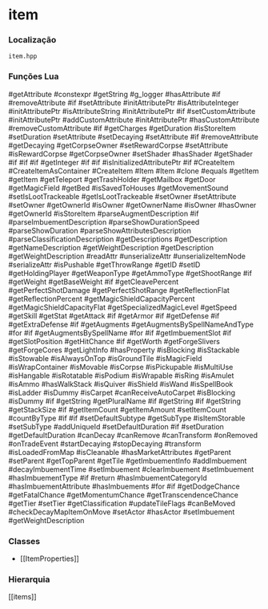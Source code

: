 # item

### Localização
`item.hpp`

### Funções Lua
#getAttribute
#constexpr
#getString
#g_logger
#hasAttribute
#if
#removeAttribute
#if
#setAttribute
#initAttributePtr
#isAttributeInteger
#initAttributePtr
#isAttributeString
#initAttributePtr
#if
#setCustomAttribute
#initAttributePtr
#addCustomAttribute
#initAttributePtr
#hasCustomAttribute
#removeCustomAttribute
#if
#getCharges
#getDuration
#isStoreItem
#setDuration
#setAttribute
#setDecaying
#setAttribute
#if
#removeAttribute
#getDecaying
#getCorpseOwner
#setRewardCorpse
#setAttribute
#isRewardCorpse
#getCorpseOwner
#setShader
#hasShader
#getShader
#if
#if
#if
#getInteger
#if
#if
#isInitializedAttributePtr
#if
#CreateItem
#CreateItemAsContainer
#CreateItem
#Item
#Item
#clone
#equals
#getItem
#getItem
#getTeleport
#getTrashHolder
#getMailbox
#getDoor
#getMagicField
#getBed
#isSavedToHouses
#getMovementSound
#setIsLootTrackeable
#getIsLootTrackeable
#setOwner
#setAttribute
#setOwner
#getOwnerId
#isOwner
#getOwnerName
#isOwner
#hasOwner
#getOwnerId
#isStoreItem
#parseAugmentDescription
#if
#parseImbuementDescription
#parseShowDurationSpeed
#parseShowDuration
#parseShowAttributesDescription
#parseClassificationDescription
#getDescriptions
#getDescription
#getNameDescription
#getWeightDescription
#getDescription
#getWeightDescription
#readAttr
#unserializeAttr
#unserializeItemNode
#serializeAttr
#isPushable
#getThrowRange
#getID
#setID
#getHoldingPlayer
#getWeaponType
#getAmmoType
#getShootRange
#if
#getWeight
#getBaseWeight
#if
#getCleavePercent
#getPerfectShotDamage
#getPerfectShotRange
#getReflectionFlat
#getReflectionPercent
#getMagicShieldCapacityPercent
#getMagicShieldCapacityFlat
#getSpecializedMagicLevel
#getSpeed
#getSkill
#getStat
#getAttack
#if
#getArmor
#if
#getDefense
#if
#getExtraDefense
#if
#getAugments
#getAugmentsBySpellNameAndType
#for
#if
#getAugmentsBySpellName
#for
#if
#getImbuementSlot
#if
#getSlotPosition
#getHitChance
#if
#getWorth
#getForgeSlivers
#getForgeCores
#getLightInfo
#hasProperty
#isBlocking
#isStackable
#isStowable
#isAlwaysOnTop
#isGroundTile
#isMagicField
#isWrapContainer
#isMovable
#isCorpse
#isPickupable
#isMultiUse
#isHangable
#isRotatable
#isPodium
#isWrapable
#isRing
#isAmulet
#isAmmo
#hasWalkStack
#isQuiver
#isShield
#isWand
#isSpellBook
#isLadder
#isDummy
#isCarpet
#canReceiveAutoCarpet
#isBlocking
#isDummy
#if
#getString
#getPluralName
#if
#getString
#if
#getString
#getStackSize
#if
#getItemCount
#getItemAmount
#setItemCount
#countByType
#if
#if
#setDefaultSubtype
#getSubType
#isItemStorable
#setSubType
#addUniqueId
#setDefaultDuration
#if
#setDuration
#getDefaultDuration
#canDecay
#canRemove
#canTransform
#onRemoved
#onTradeEvent
#startDecaying
#stopDecaying
#transform
#isLoadedFromMap
#isCleanable
#hasMarketAttributes
#getParent
#setParent
#getTopParent
#getTile
#getImbuementInfo
#addImbuement
#decayImbuementTime
#setImbuement
#clearImbuement
#setImbuement
#hasImbuementType
#if
#return
#hasImbuementCategoryId
#hasImbuementAttribute
#hasImbuements
#for
#if
#getDodgeChance
#getFatalChance
#getMomentumChance
#getTranscendenceChance
#getTier
#setTier
#getClassification
#updateTileFlags
#canBeMoved
#checkDecayMapItemOnMove
#setActor
#hasActor
#setImbuement
#getWeightDescription

### Classes
- [[ItemProperties]]

### Hierarquia
[[items]]
